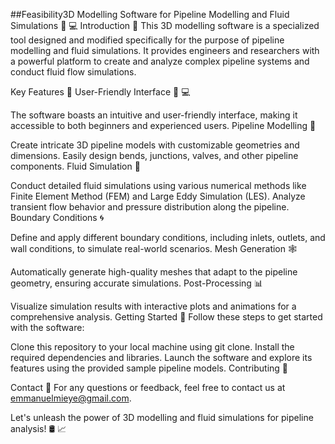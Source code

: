 ##Feasibility3D Modelling Software for Pipeline Modelling and Fluid Simulations :art: :computer:
Introduction :wave:
This 3D modelling software is a specialized tool designed and modified specifically for the purpose of pipeline modelling and fluid simulations. It provides engineers and researchers with a powerful platform to create and analyze complex pipeline systems and conduct fluid flow simulations.

Key Features :key:
User-Friendly Interface :art: :computer:

The software boasts an intuitive and user-friendly interface, making it accessible to both beginners and experienced users.
Pipeline Modelling :straight_ruler:

Create intricate 3D pipeline models with customizable geometries and dimensions.
Easily design bends, junctions, valves, and other pipeline components.
Fluid Simulation :ocean:

Conduct detailed fluid simulations using various numerical methods like Finite Element Method (FEM) and Large Eddy Simulation (LES).
Analyze transient flow behavior and pressure distribution along the pipeline.
Boundary Conditions :cyclone:

Define and apply different boundary conditions, including inlets, outlets, and wall conditions, to simulate real-world scenarios.
Mesh Generation :spider_web:

Automatically generate high-quality meshes that adapt to the pipeline geometry, ensuring accurate simulations.
Post-Processing :bar_chart:

Visualize simulation results with interactive plots and animations for a comprehensive analysis.
Getting Started :rocket:
Follow these steps to get started with the software:

Clone this repository to your local machine using git clone.
Install the required dependencies and libraries.
Launch the software and explore its features using the provided sample pipeline models.
Contributing :handshake:


Contact :email:
For any questions or feedback, feel free to contact us at emmanuelmieye@gmail.com.

Let's unleash the power of 3D modelling and fluid simulations for pipeline analysis! :oil_drum: :chart_with_upwards_trend:
